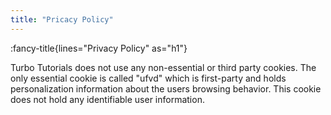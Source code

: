 ```yaml
---
title: "Pricacy Policy"
---
```


:fancy-title{lines="Privacy Policy" as="h1"}

<section class="max-w-3xl text-xl">
<p>Turbo Tutorials does not use any non-essential or third party cookies. The only essential cookie is called "ufvd" which is first-party and holds personalization information about the users browsing behavior. This cookie does not hold any identifiable user information.</p>
</section>
